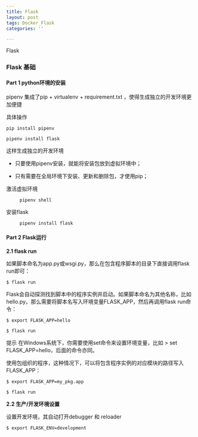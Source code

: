 ```yaml
---
title: Flask
layout: post
tags: Docker_Flask
categories: ''

---
```

Flask

### Flask 基础 

#### Part 1 python环境的安装

pipenv 集成了pip + virtualenv + requirement.txt ，使得生成独立的开发环境更加便捷

具体操作

	pip install pipenv 
	
	pipenv install flask

这样生成独立的开发环境

* 只要使用pipenv安装，就能将安装包放到虚拟环境中；

* 只有需要在全局环境下安装、更新和删除包，才使用pip；



激活虚拟环境

         pipenv shell 

安装flask

         pipenv install flask

#### Part 2 Flask运行

**2.1 flask run**

如果脚本命名为app.py或wsgi.py，那么在包含程序脚本的目录下直接调用flask run即可：

	$ flask run

Flask会自动探测找到脚本中的程序实例并启动。如果脚本命名为其他名称，比如hello.py，那么需要将脚本名写入环境变量FLASK_APP，然后再调用flask run命令：

	$ export FLASK_APP=hello
	
	$ flask run

提示 在Windows系统下，你需要使用set命令来设置环境变量，比如 > set FLASK_APP=hello，后面的命令亦同。

使用包组织的程序，这种情况下，可以将包含程序实例的对应模块的路径写入FLASK_APP：

	$ export FLASK_APP=my_pkg.app
	
	$ flask run

**2.2 生产/开发环境设置**

设置开发环境，其自动打开debugger 和 reloader

	$ export FLASK_ENV=development











